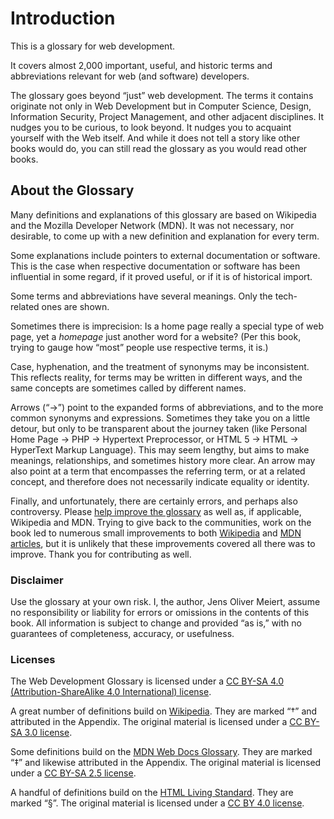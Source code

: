 # Introduction

This is a glossary for web development.

It covers almost 2,000 important, useful, and historic terms and abbreviations relevant for web (and software) developers.

The glossary goes beyond “just” web development. The terms it contains originate not only in Web Development but in Computer Science, Design, Information Security, Project Management, and other adjacent disciplines. It nudges you to be curious, to look beyond. It nudges you to acquaint yourself with the Web itself. And while it does not tell a story like other books would do, you can still read the glossary as you would read other books.

## About the Glossary

Many definitions and explanations of this glossary are based on Wikipedia and the Mozilla Developer Network (MDN). It was not necessary, nor desirable, to come up with a new definition and explanation for every term.

Some explanations include pointers to external documentation or software. This is the case when respective documentation or software has been influential in some regard, if it proved useful, or if it is of historical import.

Some terms and abbreviations have several meanings. Only the tech-related ones are shown.

Sometimes there is imprecision: Is a home page really a special type of web page, yet a _homepage_ just another word for a website? (Per this book, trying to gauge how “most” people use respective terms, it is.)

Case, hyphenation, and the treatment of synonyms may be inconsistent. This reflects reality, for terms may be written in different ways, and the same concepts are sometimes called by different names.

Arrows (“→”) point to the expanded forms of abbreviations, and to the more common synonyms and expressions. Sometimes they take you on a little detour, but only to be transparent about the journey taken (like Personal Home Page → PHP → Hypertext Preprocessor, or HTML&nbsp;5 → HTML → HyperText Markup Language). This may seem lengthy, but aims to make meanings, relationships, and sometimes history more clear. An arrow may also point at a term that encompasses the referring term, or at a related concept, and therefore does not necessarily indicate equality or identity.

Finally, and unfortunately, there are certainly errors, and perhaps also controversy. Please [help improve the glossary](https://github.com/j9t/web-development-glossary-forum/issues/new) as well as, if applicable, Wikipedia and MDN. Trying to give back to the communities, work on the book led to numerous small improvements to both [Wikipedia](https://en.wikipedia.org/wiki/Special:Contributions/Jens_Meiert) and [MDN articles](https://wiki.developer.mozilla.org/en-US/dashboards/revisions?user=j9t), but it is unlikely that these improvements covered all there was to improve. Thank you for contributing as well.

### Disclaimer

Use the glossary at your own risk. I, the author, Jens Oliver Meiert, assume no responsibility or liability for errors or omissions in the contents of this book. All information is subject to change and provided “as is,” with no guarantees of completeness, accuracy, or usefulness.

### Licenses

The Web Development Glossary is licensed under a [CC BY-SA 4.0 (Attribution-ShareAlike 4.0 International) license](https://creativecommons.org/licenses/by-sa/4.0/).

A great number of definitions build on [Wikipedia](https://en.wikipedia.org/wiki/Main_Page). They are marked “†” and attributed in the Appendix. The original material is licensed under a [CC BY-SA 3.0 license](https://creativecommons.org/licenses/by-sa/3.0/).

Some definitions build on the [MDN Web Docs Glossary](https://developer.mozilla.org/en-US/docs/Glossary). They are marked “‡” and likewise attributed in the Appendix. The original material is licensed under a [CC BY-SA 2.5 license](https://creativecommons.org/licenses/by-sa/2.5/).

A handful of definitions build on the [HTML Living Standard](https://html.spec.whatwg.org/). They are marked “§”. The original material is licensed under a [CC BY 4.0 license](https://creativecommons.org/licenses/by/4.0/).